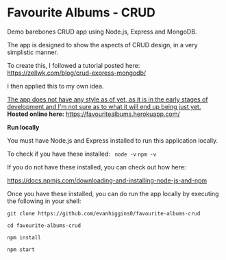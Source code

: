 # Favourite Albums - CRUD

Demo barebones CRUD app using Node.js, Express and MongoDB.

The app is designed to show the aspects of CRUD design, in a very simplistic manner.

To create this, I followed a tutorial posted here: https://zellwk.com/blog/crud-express-mongodb/

I then applied this to my own idea. 

<u>The app does not have any style as of yet, as it is in the early stages of development
and I'm not sure as to what it will end up being just yet.</u>
<br>
<b>Hosted online here:</b> https://favouritealbums.herokuapp.com/

<b>Run locally</b>

You must have Node.js and Express installed to run this application locally.

To check if you have these installed:
``` node -v```
 ```npm -v```
    
If you do not have these installed, you can check out how here:

https://docs.npmjs.com/downloading-and-installing-node-js-and-npm

Once you have these installed, you can do run the app locally by executing the following in your shell:
```
git clone https://github.com/evanhiggins0/favourite-albums-crud

cd favourite-albums-crud

npm install

npm start
```

